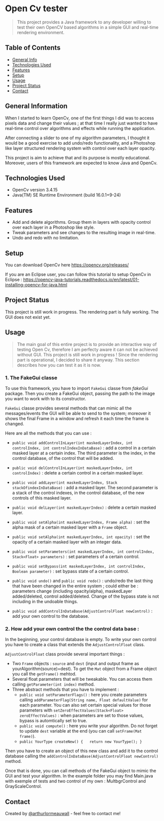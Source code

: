 # Open Cv tester

> This project provides a Java framework to any developer willing to test their own OpenCV based algorithms in a simple GUI and real-time rendering environment.

## Table of Contents
* [General Info](#general-information)
* [Technologies Used](#technologies-used)
* [Features](#features)
* [Setup](#setup)
* [Usage](#usage)
* [Project Status](#project-status)
* [Contact](#contact)


## General Information

When I started to learn OpenCv, one of the first things I did was to access pixels data and change their values ; at that time I really just wanted to have real-time control over algorithms and effects while running the application.

After connecting a slider to one of my algorithm parameters, I thought it would be a good exercise to add undo/redo functionality, and a Photoshop like layer structured rendering system with control over each layer opacity.

This project is aim to achieve that and its purpose is mostly educational. Moreover, users of this framework are expected to know Java and OpenCv.


## Technologies Used

- OpenCv version 3.4.15
- Java(TM) SE Runtime Environment (build 16.0.1+9-24)


## Features
- Add and delete algorithms. Group them in layers with opacity control over each layer in a Photoshop like style.
- Tweak parameters and see changes to the resulting image in real-time.
- Undo and redo with no limitation.


## Setup
You can download OpenCv here https://opencv.org/releases/

If you are an Eclipse user, you can follow this tutorial to setup OpenCv in Eclipse :
https://opencv-java-tutorials.readthedocs.io/en/latest/01-installing-opencv-for-java.html


## Project Status
This project is still work in progress.
The rendering part is fully working. The GUI does not exist yet.


## Usage

>The main goal of this entire project is to provide an interactive way of testing Open Cv, therefore I am perfecty aware it can not be achieved without GUI. This project is still work in progress !
Since the rendering part is operational, I decided to share it anyway. This section describes how you can test it as it is now.

### 1. The FakeGui classe

To use this framework, you have to import `FakeGui` classe from *fakeGui* package. Then you create a FakeGui object, passing the path to the image you want to work with to its constructor.

`FakeGui` classe provides several methods that can mimic all the messages/events the GUI will be able to send to the system; moreover it shows the final Frame in a window and refresh it each time the frame is changed.

Here are all the methods that you can use :

- `public void addControlInLayer(int maskedLayerIndex, int controlIndex, int controlIndexInDataBase)` : add a control in a certain masked layer at a certain index. The third parameter is the index, in the control database, of the control that will be added.

- `public void delControlInLayer(int maskedLayerIndex, int controlIndex)` : delete a certain control in a certain masked layer.

- `public void addLayer(int maskedLayerIndex, Stack stackOfindexInDataBase)` : add a masked layer. The second parameter is a stack of the control indexes, in the control database, of the new controls of this masked layer.

- `public void delLayer(int maskedLayerIndex)` : delete a certain masked layer.

- `public void setAlpha(int maskedLayerIndex, Frame alpha)` 	: set the alpha mask of a certain masked layer with a `Frame` object.

- `public void setAlpha(int maskedLayerIndex, int opacity)` : set the opacity of a certain masked layer with an integer data.

- `public void setParameters(int maskedLayerIndex, int controlIndex, Stack<Float> parameters)` : set parameters of a certain control.

- `public void setBypass(int maskedLayerIndex, int controlIndex, Boolean parameter)` : set bypass state of a certain control. 

- `public void undo()` and  `public void redo()`  : undo/redo the last thing that have been changed in the entire system ; could either be : parameters change (including opacity/alpha), maskedLayer added/deleted, control added/deleted. Change of the bypass state is not including in the undoable things.

- `public void addControlInDataBase(AdjustControlFloat newControl)` : add your own control to the database.


### 2. How add your own control the the control data base :

In the beginning, your control database is empty. 
To write your own control you have to create a class that extends the `AdjustControlFloat` class.

`AdjustControlFloat` class provide several important things : 
* Two `Frame` objects : `source` and `dest` (input and output frame as yourAlgorithm(source)=dest). To get the `Mat` object from a Frame object you call the `getFrame()` mehtod.
* Several float parameters that will be tweakable. You can access them calling `getParameter(int index)` method.
* Three abstract methods that you have to implement : 
  * `public void setParameterFlags()` : here you create parameters calling `addParameterFlag(String name, Float defaultValue)` for each parameter. You can also set certain special values for those parameters with `setZeroEffectValues(Stack<Float> zeroEffectValues)` : when parameters are set to those values, bypass is automtically set to true.
  * `public void compute()` : here you write your algorithm. Do not forget to update `dest` variable at the end (you can call `setFrame(Mat frame)`).
  * `public YourType createNew() {	
		return new YourType();
	}`

Then you have to create an object of this new class and add it to the control database calling the `addControlInDataBase(AdjustControlFloat newControl)` method.

Once that is done, you can call methods of the FakeGui object to mimic the GUI and test your algorithm.
In the example folder you may find Main.java with exemple of tests and two control of my own : MultbgrControl and GrayScaleControl. 


## Contact
Created by [@arthurlormeauwall](https://github.com/arthurlormeauwall) - feel free to contact me!



